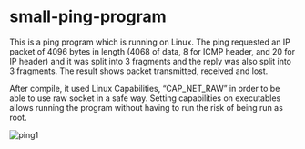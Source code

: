 # small-ping-program

This is a ping program which is running on Linux.
The ping requested an IP packet of 4096 bytes in length (4068 of data, 8 for ICMP header, and 20 for IP header) and it was split into 3 fragments and the reply was also split into 3 fragments.
The result shows packet transmitted, received and lost.

After compile, it used Linux Capabilities, “CAP_NET_RAW” in order to be able to use raw socket in a safe way. Setting capabilities on executables allows running the program without having to run the risk of being run as root.

 ![ping1](https://user-images.githubusercontent.com/36941592/116508994-5a084c80-a877-11eb-88f5-aa059eef556a.png)
